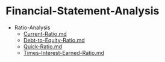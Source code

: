 
# Financial-Statement-Analysis

- Ratio-Analysis
  - [Current-Ratio.md](./Current-Ratio.md)
  - [Debt-to-Equity-Ratio.md](./Debt-to-Equity-Ratio.md)
  - [Quick-Ratio.md](./Quick-Ratio.md)
  - [Times-Interest-Earned-Ratio.md](./Times-Interest-Earned-Ratio.md)
